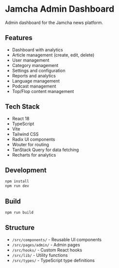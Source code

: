 # Jamcha Admin Dashboard

Admin dashboard for the Jamcha news platform.

## Features

- Dashboard with analytics
- Article management (create, edit, delete)
- User management
- Category management
- Settings and configuration
- Reports and analytics
- Language management
- Podcast management
- Top/Flop content management

## Tech Stack

- React 18
- TypeScript
- Vite
- Tailwind CSS
- Radix UI components
- Wouter for routing
- TanStack Query for data fetching
- Recharts for analytics

## Development

```bash
npm install
npm run dev
```

## Build

```bash
npm run build
```

## Structure

- `/src/components/` - Reusable UI components
- `/src/pages/admin/` - Admin pages
- `/src/hooks/` - Custom React hooks
- `/src/lib/` - Utility functions
- `/src/types/` - TypeScript type definitions
